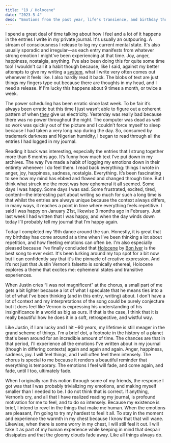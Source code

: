 ```yaml
---
title: "19 / Holocene"
date: "2023-5-4"
desc: "Emotions from the past year, life's transience, and birthday thoughts on Holocene."
---
```


I spend a great deal of time talking about how I feel and a lot of it happens in the entries I write in my private journal. It's usually an outpouring. A stream of consciousness I release to log my current mental state. It's also usually sporadic and irregular—as each entry manifests from whatever strong emotion I might've been experiencing at that time. Joy, anger, happiness, nostalgia, anything. I've also been doing this for quite some time too! I wouldn't call it a habit though because, like I said, against my better attempts to give my writing a [system](http://danieleta.com/commentary), what I write very often comes out whenever it feels like. I also hardly read it back. The blobs of text are just things my fingers type out because there are thoughts in my head, and I need a release. If I'm lucky this happens about 9 times a month, or twice a week.

The power scheduling has been erratic since last week. To be fair it’s always been erratic but this time I just wasn’t able to figure out a coherent pattern of when [they](https://en.wikipedia.org/wiki/Ikeja_Electric) give us electricity. Yesterday was really bad because there was no power throughout the night. The computer was dead as well so work was quickly out of the picture and I couldn’t force myself to sleep because I had taken a very long nap during the day. So, consumed by trademark darkness and Nigerian humidity, I began to read through all the entries I had logged in my journal.

Reading it back was interesting, especially the entries that I strung together more than 6 months ago. It’s funny how much text I’ve put down in my archives. The way I’ve made a habit of logging my emotions down in their entirety whenever I do feel them. I read back everything: things I wrote in anger, joy, happiness, sadness, nostalgia. Everything. It’s been fascinating to see how my mind has ebbed and flowed and changed through time. But I think what struck me the most was how ephemeral it all seemed. Some days I was happy. Some days I was sad. Some frustrated, excited, tired, content—the interesting part about writing so much for such a long time is that whilst the entries are always unique because the context always differs, in many ways, it reaches a point in time where everything feels repetitive. I said I was happy on January 21st, likewise 3 months ago in February. Just last week I had written that I was happy, and when the day winds down today I’ll probably tell my journal that I’m happy again.

Today I completed my 19th dance around the sun. Honestly, it is great that my birthday has come around at a time when I've been thinking a lot about repetition, and how fleeting emotions can often be. I'm also especially pleased because I've finally concluded that [Holocene](https://open.spotify.com/track/1ILEK6NRfxoseoPnolRcVA?si=c6ab8ebd95f045e6) by [Bon Iver](https://en.wikipedia.org/wiki/Bon_Iver) is the best song to ever exist. It's been lurking around my top spot for a bit now but I can confidently say that it's the pinnacle of creative expression. And it’s not just that Justin Vernon’s falsetto is sonically ethereal, Holocene explores a theme that excites me: ephemeral states and transitive experiences.

When Justin cries “I was not magnificent” at the chorus, a small part of me gets a bit lighter because a lot of what I speculate that he means ties into a lot of what I've been thinking (and in this entry, writing) about. I don't have a lot of context and my interpretations of the song could be purely conjecture but it does feel like Vernon is expressing his understanding of his insignificance in a world as big as ours. If that is the case, I think that it is really beautiful how he does it in a soft, retrospective, and wistful way.

Like Justin, if I am lucky and I hit ~90 years, my lifetime is still meager in the grand scheme of things. I'm a brief dot, a footnote in the history of a planet that's been around for an incredible amount of time. The chances are that in that period, I'll experience all the emotions I've written about in my journal (though in differing contexts) again and again and again. Anger, happiness, sadness, joy. I will feel things, and I will often feel them intensely. The chorus is special to me because it renders a beautiful reminder that everything is temporary. The emotions I feel will fade, and come again, and fade, until I too, ultimately fade.

When I originally ran this notion through some of my friends, the response I got was that I was probably trivializing my emotions, and making myself smaller than I needed to be. I do not think that is correct. If anything, Vernon’s cry, and all that I have realized reading my journal, is profound motivation for me to feel, and to do so intensely. Because my existence is brief, I intend to revel in the things that make me human. When the emotions are pleasant, I’m going to try my hardest to feel it all. To stay in the moment and experience the warmth in my chest because I know that that will wane. Likewise, when there is some worry in my chest, I will still feel it out. I will take it as part of my human experience while keeping in mind that despair dissipates and that the gloomy clouds fade away. Like all things always do.
